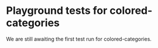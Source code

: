 # Playground tests for colored-categories
We are still awaiting the first test run for colored-categories.
